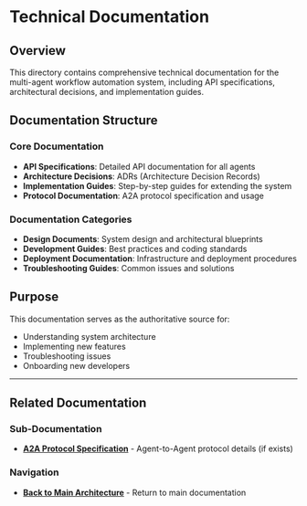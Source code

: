 # Technical Documentation

## Overview

This directory contains comprehensive technical documentation for the multi-agent workflow automation system, including API specifications, architectural decisions, and implementation guides.

## Documentation Structure

### Core Documentation

- **API Specifications**: Detailed API documentation for all agents
- **Architecture Decisions**: ADRs (Architecture Decision Records)
- **Implementation Guides**: Step-by-step guides for extending the system
- **Protocol Documentation**: A2A protocol specification and usage

### Documentation Categories

- **Design Documents**: System design and architectural blueprints
- **Development Guides**: Best practices and coding standards
- **Deployment Documentation**: Infrastructure and deployment procedures
- **Troubleshooting Guides**: Common issues and solutions

## Purpose

This documentation serves as the authoritative source for:

- Understanding system architecture
- Implementing new features
- Troubleshooting issues
- Onboarding new developers

-----

## Related Documentation

### Sub-Documentation

- [**A2A Protocol Specification**](./a2a_spec/Agents.md) - Agent-to-Agent protocol details (if exists)

### Navigation

- [**Back to Main Architecture**](../Agents.md) - Return to main documentation
